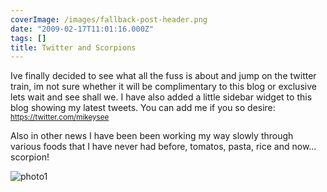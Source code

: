 ```yaml
---
coverImage: /images/fallback-post-header.png
date: "2009-02-17T11:01:16.000Z"
tags: []
title: Twitter and Scorpions
---
```


Ive finally decided to see what all the fuss is about and jump on the twitter train, im not sure whether it will be complimentary to this blog or exclusive lets wait and see shall we. I have also added a little sidebar widget to this blog showing my latest tweets. You can add me if you so desire: [<small>https://twitter.com/<span id="username_url">mikeysee</span></small>](https://twitter.com/mikeysee)

<!-- more -->

<span>Also in other news I have been been working my way slowly through various foods that I have never had before, tomatos, pasta, rice and now... scorpion! </span>

<span>![photo1](/wp-content/uploads/2009/02/photo1.jpg "photo1")
</span>

